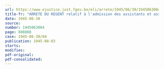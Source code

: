 ```yaml
---
url: https://www.ejustice.just.fgov.be/eli/arrete/1945/06/30/1945063004/justel
title-fr: "ARRETE DU REGENT relatif à l'admission des assistants et assistantes de [LA POSTE], des aides et suppléants de [LA POSTE], aux concours à organiser pour l'accession à la 3e catégorie, en vertu de l'article 16, dernier alinéa, du statut des agents de l'Etat"
date: 1945-06-30
source:
number: 1945063004
page: 888888
case: 1945-06-30/04
publication: 1945-08-03
starts:
modifies:
pdf-original:
pdf-consolidated:
---
```


